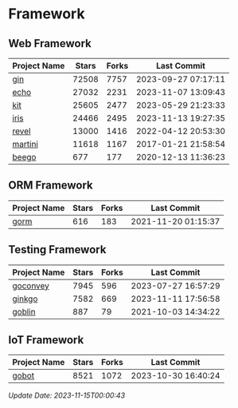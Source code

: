 # Framework

## Web Framework
| Project Name | Stars | Forks | Last Commit |
| ------------ | ----- | ----- | ----------- |
| [gin](https://github.com/gin-gonic/gin) | 72508 | 7757 | 2023-09-27 07:17:11 |
| [echo](https://github.com/labstack/echo) | 27032 | 2231 | 2023-11-07 13:09:43 |
| [kit](https://github.com/go-kit/kit) | 25605 | 2477 | 2023-05-29 21:23:33 |
| [iris](https://github.com/kataras/iris) | 24466 | 2495 | 2023-11-13 19:27:35 |
| [revel](https://github.com/revel/revel) | 13000 | 1416 | 2022-04-12 20:53:30 |
| [martini](https://github.com/go-martini/martini) | 11618 | 1167 | 2017-01-21 21:58:54 |
| [beego](https://github.com/astaxie/beego) | 677 | 177 | 2020-12-13 11:36:23 |

## ORM Framework
| Project Name | Stars | Forks | Last Commit |
| ------------ | ----- | ----- | ----------- |
| [gorm](https://github.com/jinzhu/gorm) | 616 | 183 | 2021-11-20 01:15:37 |

## Testing Framework
| Project Name | Stars | Forks | Last Commit |
| ------------ | ----- | ----- | ----------- |
| [goconvey](https://github.com/smartystreets/goconvey) | 7945 | 596 | 2023-07-27 16:57:29 |
| [ginkgo](https://github.com/onsi/ginkgo) | 7582 | 669 | 2023-11-11 17:56:58 |
| [goblin](https://github.com/franela/goblin) | 887 | 79 | 2021-10-03 14:34:22 |

## IoT Framework
| Project Name | Stars | Forks | Last Commit |
| ------------ | ----- | ----- | ----------- |
| [gobot](https://github.com/hybridgroup/gobot) | 8521 | 1072 | 2023-10-30 16:40:24 |

*Update Date: 2023-11-15T00:00:43*
